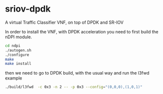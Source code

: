 # sriov-dpdk
A virtual Traffic Classifier VNF, on top of DPDK and SR-IOV

In order to install the VNF, with DPDK acceleration you need to first build the nDPI module.

```bash
cd ndpi
./autogen.sh
./configure
make
make install
```

then we need to go to DPDK build, with the usual way and run the l3fwd example

```bash
./build/l3fwd  -c 0x3 -n 2 -- -p 0x3 --config="(0,0,0),(1,0,1)"
```
